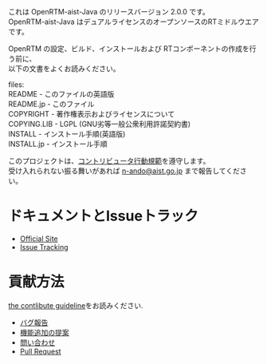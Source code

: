 これは OpenRTM-aist-Java のリリースバージョン 2.0.0 です。  
OpenRTM-aist-Java はデュアルライセンスのオープンソースのRTミドルウエアです。  

OpenRTM の設定、ビルド、インストールおよび RTコンポーネントの作成を行う前に、  
以下の文書をよくお読みください。

files:  
README      - このファイルの英語版  
README.jp   - このファイル  
COPYRIGHT   - 著作権表示およびライセンスについて  
COPYING.LIB - LGPL (GNU劣等一般公衆利用許諾契約書)  
INSTALL     - インストール手順(英語版)  
INSTALL.jp  - インストール手順  

このプロジェクトは、[コントリビュータ行動規範](.github/CODE_OF_CONDUCT.md)を遵守します。  
受け入れられない振る舞いがあれば n-ando@aist.go.jp まで報告してください。  

# ドキュメントとIssueトラック  
- [Official Site](http://openrtm.org)
- [Issue Tracking](https://github.com/OpenRTM/OpenRTM-aist-Java/issues)

# 貢献方法  
[the contlibute guideline](https://github.com/OpenRTM/OpenRTM-aist-Java/wiki/How-to-Contribute)をお読みください.

- [バグ報告](https://github.com/OpenRTM/OpenRTM-aist-Java/wiki/How-to-Contribute#バグ報告)
- [機能追加の提案](https://github.com/OpenRTM/OpenRTM-aist-Java/wiki/How-to-Contribute#機能追加の提案)
- [問い合わせ](https://github.com/OpenRTM/OpenRTM-aist-Java/wiki/How-to-Contribute#問い合わせ)
- [Pull Request](https://github.com/OpenRTM/OpenRTM-aist-Java/wiki/How-to-Contribute#pull-request)

